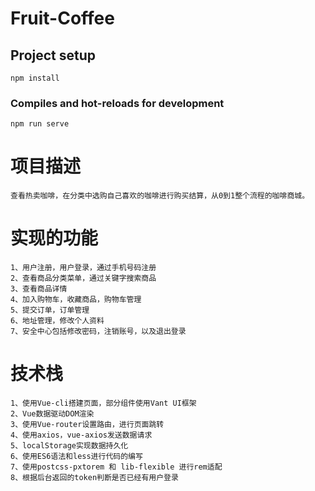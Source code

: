 # Fruit-Coffee

## Project setup
```
npm install
```

### Compiles and hot-reloads for development
```
npm run serve
```

# 项目描述
```
查看热卖咖啡，在分类中选购自己喜欢的咖啡进行购买结算，从0到1整个流程的咖啡商城。
```

# 实现的功能
```
1、用户注册，用户登录，通过手机号码注册
2、查看商品分类菜单，通过关键字搜索商品
3、查看商品详情
4、加入购物车，收藏商品，购物车管理
5、提交订单，订单管理
6、地址管理，修改个人资料
7、安全中心包括修改密码，注销账号，以及退出登录
```
# 技术栈
```
1、使用Vue-cli搭建页面，部分组件使用Vant UI框架
2、Vue数据驱动DOM渲染
3、使用Vue-router设置路由，进行页面跳转
4、使用axios，vue-axios发送数据请求 
5、localStorage实现数据持久化
6、使用ES6语法和less进行代码的编写
7、使用postcss-pxtorem 和 lib-flexible 进行rem适配
8、根据后台返回的token判断是否已经有用户登录
```
